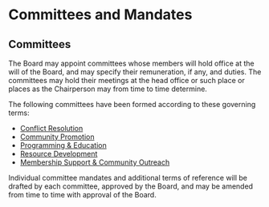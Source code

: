 # Committees and Mandates

## Committees

The Board may appoint committees whose members will hold office at the will of the Board, and may specify their remuneration, if any, and duties. The committees may hold their meetings at the head office or such place or places as the Chairperson may from time to time determine.

The following committees have been formed according to these governing terms:

* [Conflict Resolution](/committees/conflict-resolution.md)
* [Community Promotion](/committees/community-care.md)
* [Programming & Education](/committees/programming-and-education.md)
* [Resource Development](/committees/resource-development.md)
* [Membership Support & Community Outreach](/committees/membership-support.md)

Individual committee mandates and additional terms of reference will be drafted by each committee, approved by the Board, and may be amended from time to time with approval of the Board.
